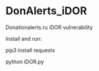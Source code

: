 # DonAlerts_iDOR
Donationalerts.ru iDOR vulnerability

Install and run:

pip3 install requests

python iDOR.py

